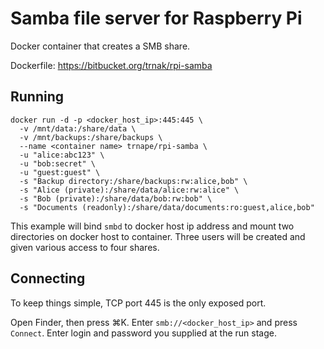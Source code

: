 # Samba file server for Raspberry Pi

Docker container that creates a SMB share.

Dockerfile: https://bitbucket.org/trnak/rpi-samba


## Running

```
docker run -d -p <docker_host_ip>:445:445 \
  -v /mnt/data:/share/data \
  -v /mnt/backups:/share/backups \
  --name <container name> trnape/rpi-samba \
  -u "alice:abc123" \
  -u "bob:secret" \
  -u "guest:guest" \
  -s "Backup directory:/share/backups:rw:alice,bob" \
  -s "Alice (private):/share/data/alice:rw:alice" \
  -s "Bob (private):/share/data/bob:rw:bob" \
  -s "Documents (readonly):/share/data/documents:ro:guest,alice,bob"
```

This example will bind `smbd` to docker host ip address
and mount two directories on docker host to container.
Three users will be created and given various access to four shares.


## Connecting

To keep things simple, TCP port 445 is the only exposed port.

Open Finder, then press ⌘K. Enter `smb://<docker_host_ip>`
and press `Connect`.
Enter login and password you supplied at the run stage.
